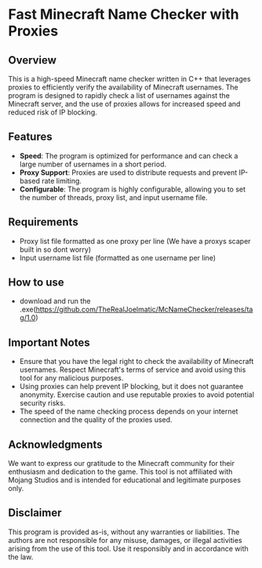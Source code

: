 # Fast Minecraft Name Checker with Proxies

## Overview

This is a high-speed Minecraft name checker written in C++ that leverages proxies to efficiently verify the availability of Minecraft usernames. The program is designed to rapidly check a list of usernames against the Minecraft server, and the use of proxies allows for increased speed and reduced risk of IP blocking.

## Features

- **Speed**: The program is optimized for performance and can check a large number of usernames in a short period.
- **Proxy Support**: Proxies are used to distribute requests and prevent IP-based rate limiting.
- **Configurable**: The program is highly configurable, allowing you to set the number of threads, proxy list, and input username file.

## Requirements

- Proxy list file formatted as one proxy per line (We have a proxys scaper built in so dont worry)
- Input username list file (formatted as one username per line)

## How to use
- download and run the .exe(https://github.com/TheRealJoelmatic/McNameChecker/releases/tag/1.0)
## Important Notes

- Ensure that you have the legal right to check the availability of Minecraft usernames. Respect Minecraft's terms of service and avoid using this tool for any malicious purposes.
- Using proxies can help prevent IP blocking, but it does not guarantee anonymity. Exercise caution and use reputable proxies to avoid potential security risks.
- The speed of the name checking process depends on your internet connection and the quality of the proxies used.

## Acknowledgments

We want to express our gratitude to the Minecraft community for their enthusiasm and dedication to the game. This tool is not affiliated with Mojang Studios and is intended for educational and legitimate purposes only.

## Disclaimer

This program is provided as-is, without any warranties or liabilities. The authors are not responsible for any misuse, damages, or illegal activities arising from the use of this tool. Use it responsibly and in accordance with the law.
